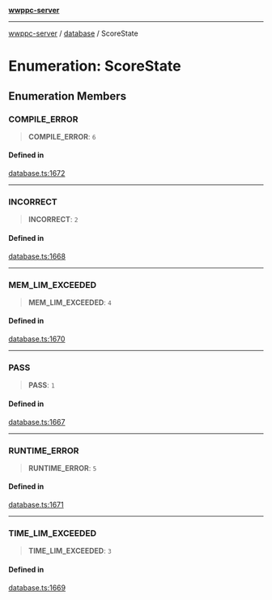 [**wwppc-server**](../../README.md)

***

[wwppc-server](../../modules.md) / [database](../README.md) / ScoreState

# Enumeration: ScoreState

## Enumeration Members

### COMPILE\_ERROR

> **COMPILE\_ERROR**: `6`

#### Defined in

[database.ts:1672](https://github.com/WWPPC/WWPPC-server/blob/ee3abdd1c71a13a423c7eb75f79ad6723d0eebfc/src/database.ts#L1672)

***

### INCORRECT

> **INCORRECT**: `2`

#### Defined in

[database.ts:1668](https://github.com/WWPPC/WWPPC-server/blob/ee3abdd1c71a13a423c7eb75f79ad6723d0eebfc/src/database.ts#L1668)

***

### MEM\_LIM\_EXCEEDED

> **MEM\_LIM\_EXCEEDED**: `4`

#### Defined in

[database.ts:1670](https://github.com/WWPPC/WWPPC-server/blob/ee3abdd1c71a13a423c7eb75f79ad6723d0eebfc/src/database.ts#L1670)

***

### PASS

> **PASS**: `1`

#### Defined in

[database.ts:1667](https://github.com/WWPPC/WWPPC-server/blob/ee3abdd1c71a13a423c7eb75f79ad6723d0eebfc/src/database.ts#L1667)

***

### RUNTIME\_ERROR

> **RUNTIME\_ERROR**: `5`

#### Defined in

[database.ts:1671](https://github.com/WWPPC/WWPPC-server/blob/ee3abdd1c71a13a423c7eb75f79ad6723d0eebfc/src/database.ts#L1671)

***

### TIME\_LIM\_EXCEEDED

> **TIME\_LIM\_EXCEEDED**: `3`

#### Defined in

[database.ts:1669](https://github.com/WWPPC/WWPPC-server/blob/ee3abdd1c71a13a423c7eb75f79ad6723d0eebfc/src/database.ts#L1669)
